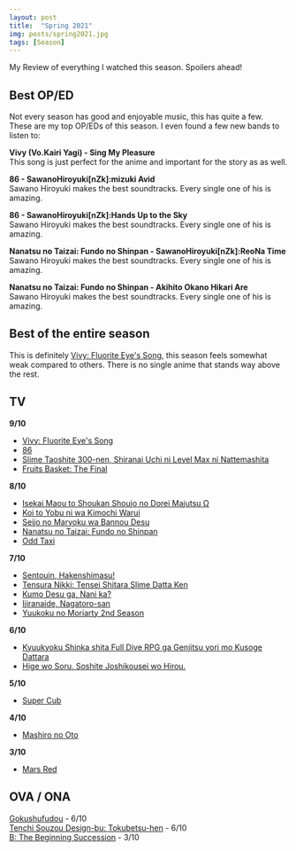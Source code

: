 ```yaml
---
layout: post
title:  "Spring 2021"
img: posts/spring2021.jpg
tags: [Season]
---
```


My Review of everything I watched this season. Spoilers ahead!

## Best OP/ED ##
Not every season has good and enjoyable music, this has quite a few. These are my top OP/EDs of this season. I even found a few new bands to listen to:

**Vivy (Vo.Kairi Yagi) - Sing My Pleasure**  
This song is just perfect for the anime and important for the story as as well.

**86 - SawanoHiroyuki[nZk]:mizuki Avid**  
Sawano Hiroyuki makes the best soundtracks. Every single one of his is amazing.

**86 - SawanoHiroyuki[nZk]:Hands Up to the Sky**  
Sawano Hiroyuki makes the best soundtracks. Every single one of his is amazing.

**Nanatsu no Taizai: Fundo no Shinpan - SawanoHiroyuki[nZk]:ReoNa Time**  
Sawano Hiroyuki makes the best soundtracks. Every single one of his is amazing.

**Nanatsu no Taizai: Fundo no Shinpan - Akihito Okano Hikari Are**  
Sawano Hiroyuki makes the best soundtracks. Every single one of his is amazing.

## Best of the entire season ##  
This is definitely [Vivy: Fluorite Eye's Song](https://dreanoranime.github.io/AnimeReviews/vivy-fluorite-eye-s-song), this season feels somewhat weak compared to others. There is no single anime that stands way above the rest.

## TV ## 
**9/10**  
- [Vivy: Fluorite Eye's Song](https://dreanoranime.github.io/AnimeReviews/vivy-fluorite-eye-s-song)  
- [86](https://dreanoranime.github.io/AnimeReviews/eighty-six)  
- [Slime Taoshite 300-nen, Shiranai Uchi ni Level Max ni Nattemashita](https://dreanoranime.github.io/AnimeReviews/slime-taoshite-300-nen-shiranai-uchi-ni-level-max-ni-nattemashita)  
- [Fruits Basket: The Final](https://dreanoranime.github.io/AnimeReviews/fruits-basket-the-final)  

**8/10**  
- [Isekai Maou to Shoukan Shoujo no Dorei Majutsu Ω](https://dreanoranime.github.io/AnimeReviews/isekai-maou-to-shoukan-shoujo-no-dorei-majutsu-2)
- [Koi to Yobu ni wa Kimochi Warui](https://dreanoranime.github.io/AnimeReviews/koi-to-yobu-ni-wa-kimochi-warui)  
- [Seijo no Maryoku wa Bannou Desu](https://dreanoranime.github.io/AnimeReviews/seijo-no-maryoku-wa-bannou-desu)  
- [Nanatsu no Taizai: Fundo no Shinpan](https://dreanoranime.github.io/AnimeReviews/nanatsu-no-taizai-fundo-no-shinpan)  
- [Odd Taxi](https://dreanoranime.github.io/AnimeReviews/odd-taxi)  

**7/10**  
- [Sentouin, Hakenshimasu!](https://dreanoranime.github.io/AnimeReviews/sentouin-hakenshimasu)  
- [Tensura Nikki: Tensei Shitara Slime Datta Ken](https://dreanoranime.github.io/AnimeReviews/tensura-nikki-tensei-shitara-slime-datta-ken)  
- [Kumo Desu ga, Nani ka?](https://dreanoranime.github.io/AnimeReviews/kumo-desu-ga-nani-ka)  
- [Ijiranaide, Nagatoro-san](https://dreanoranime.github.io/AnimeReviews/ijiranaide-nagatoro-san)  
- [Yuukoku no Moriarty 2nd Season](https://dreanoranime.github.io/AnimeReviews/yuukoku-no-moriarty-2nd-season)  

**6/10**  
- [Kyuukyoku Shinka shita Full Dive RPG ga Genjitsu yori mo Kusoge Dattara](https://dreanoranime.github.io/AnimeReviews/kyuukyoku-shinka-shita-full-dive-rpg-ga-genjitsu-yori-mo-kusogee-dattara)  
- [Hige wo Soru. Soshite Joshikousei wo Hirou.](https://dreanoranime.github.io/AnimeReviews/hige-wo-soru-soshite-joshikousei-wo-hirou)  

**5/10**  
- [Super Cub](https://dreanoranime.github.io/AnimeReviews/super-cub)  

**4/10**  
- [Mashiro no Oto](https://dreanoranime.github.io/AnimeReviews/mashiro-no-oto)   

**3/10**  
- [Mars Red](https://dreanoranime.github.io/AnimeReviews/mars-red)  


## OVA / ONA ##  
[Gokushufudou](https://dreanoranime.github.io/AnimeReviews/gokushufudou/) - 6/10  
[Tenchi Souzou Design-bu: Tokubetsu-hen](https://dreanoranime.github.io/AnimeReviews/tenchi-souzou-design-bu-tokubetsu-hen/) - 6/10  
[B: The Beginning Succession](https://dreanoranime.github.io/AnimeReviews/b-the-beginning-succession/) - 3/10  

